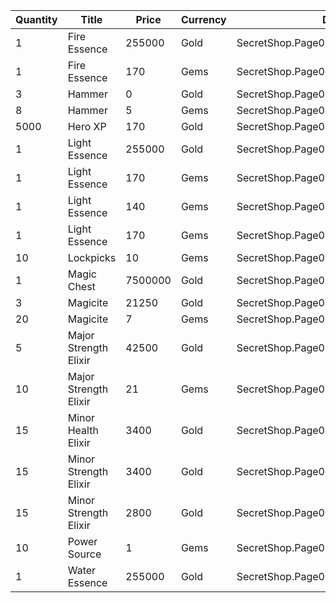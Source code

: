 | Quantity | Title | Price | Currency |  Dev Name |
| -------- | ----- | ----- | -------- |  -------- |
| 1 | Fire Essence | 255000 | Gold | SecretShop.Page03.Reagent.37 |
| 1 | Fire Essence | 170 | Gems | SecretShop.Page03.UnderworldTrader.45 |
| 3 | Hammer | 0 | Gold | SecretShop.Page03.Free.25 |
| 8 | Hammer | 5 | Gems | SecretShop.Page03.Misc.17 |
| 5000 | Hero XP | 170 | Gold | SecretShop.Page03.Misc.15 |
| 1 | Light Essence | 255000 | Gold | SecretShop.Page03.Reagent.39 |
| 1 | Light Essence | 170 | Gems | SecretShop.Page03.Shard.18 |
| 1 | Light Essence | 140 | Gems | SecretShop.Page03.UnderworldTrader.42 |
| 1 | Light Essence | 170 | Gems | SecretShop.Page03.UnderworldTrader.46 |
| 10 | Lockpicks | 10 | Gems | SecretShop.Page03.TreasureMap.13 |
| 1 | Magic Chest | 7500000 | Gold | SecretShop.Page03.CharShard.17 |
| 3 | Magicite | 21250 | Gold | SecretShop.Page03.Ore.03 |
| 20 | Magicite | 7 | Gems | SecretShop.Page03.UnderworldTrader.31 |
| 5 | Major Strength Elixir | 42500 | Gold | SecretShop.Page03.Elixir.14 |
| 10 | Major Strength Elixir | 21 | Gems | SecretShop.Page03.UnderworldTrader.36 |
| 15 | Minor Health Elixir | 3400 | Gold | SecretShop.Page03.Elixir.12 |
| 15 | Minor Strength Elixir | 3400 | Gold | SecretShop.Page03.Elixir.15 |
| 15 | Minor Strength Elixir | 2800 | Gold | SecretShop.Page03.UnderworldTraderGold.10 |
| 10 | Power Source | 1 | Gems | SecretShop.Page03.Reagent.54 |
| 1 | Water Essence | 255000 | Gold | SecretShop.Page03.Reagent.34 |
